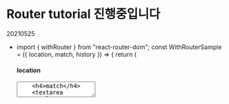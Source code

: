 # Router tutorial 진행중입니다

20210525
- import { withRouter } from "react-router-dom";
const WithRouterSample = ({ location, match, history }) => {
  return (
    <div>
      <h4>location</h4>
      <textarea
        value={JSON.stringify(location, null, 2)}
        rows={7}
        readOnly={true}
      />
      <h4>match</h4>
      <textarea
        value={JSON.stringify(match, null, 2)}
        rows={7}
        readOnly={true}
      />
      <button onClick={() => history.push("/")}>홈으로</button>
    </div>
  );
};

  export default withRouter(WithRouterSample);

- const activeStyle = {
    background: "coral",
    color: "black",
  };
  
  <NavLink activeStyle={activeStyle} to="/profiles/awesomejini"></NavLink>
  
-----------------

20210524
- route, Link
- <Route path={["/about", "/info"]} />
- const Profile = ({ match }) => {
  const { username } = match.params;
  const profile = data[username];
- import qs from "qs";
  const About = ({ location }) => {
  const query = qs.parse(location.search, {
    ignoreQueryPrefix: true, // 이 설정을 통해 문자열 맨 앞의 ? 생략
  });
  const showDetail = query.detail === "true";
- <Route
    path="/profiles"
    exact
    render={() => <div>사용자를 선택해주세요.</div>}
  />
  <Route path="/profiles/:username" component={Profile} />
- class HistorySample extends Component {
  handleGoBack = () => {
    this.props.history.goBack();
  };
  handleGoHome = () => {
    this.props.history.push("/");
  };

  componentDidMount() {
    this.unblock = this.props.history.block("정말 떠나실 건가요?");
  }

  componentWillUnmount() {
    if (this.unblock) {
      this.unblock();
    }
  }

### 부분 미숙한 상태입니다.
